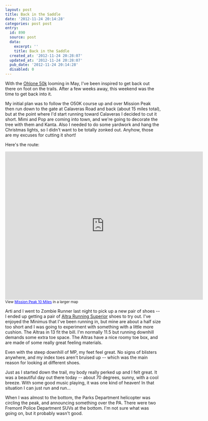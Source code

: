 ```yaml
---
layout: post
title: Back in the Saddle
date: '2012-11-24 20:14:28'
categories: post post
entry:
  id: 890
  source: post
  data:
    excerpt: ''
    title: Back in the Saddle
  created_at: '2012-11-24 20:28:07'
  updated_at: '2012-11-24 20:28:07'
  pub_date: '2012-11-24 20:14:28'
  disabled: 0
---
```

With the [Ohlone 50k](http://ohlone50k.com) looming in May, I've been inspired to get back out there on foot on the trails.  After a few weeks away, this weekend was the time to get back into it.

My initial plan was to follow the O50K course up and over Mission Peak then run down to the gate at Calaveras Road and back (about 15 miles total), but at the point where I'd start running toward Calaveras I decided to cut it short.  Mimi and Pop are coming into town, and we're going to decorate the tree with them and Kanta.  Also I needed to do some yardwork and hang the Christmas lights, so I didn't want to be totally zonked out.  Anyhow, those are my excuses for cutting it short!

Here's the route:
<iframe width="640" height="480" frameborder="0" scrolling="no" marginheight="0" marginwidth="0" src="https://maps.google.com/maps/ms?msa=0&amp;msid=204175310944031498999.0004cf434739fb2405362&amp;ie=UTF8&amp;t=f&amp;ll=37.509045,-121.893654&amp;spn=0.032681,0.054932&amp;z=14&amp;ecpose=37.48237593,-121.89365387,3296.71,0,44.973,0&amp;output=embed"></iframe><br /><small>View <a href="https://maps.google.com/maps/ms?msa=0&amp;msid=204175310944031498999.0004cf434739fb2405362&amp;ie=UTF8&amp;t=f&amp;ll=37.509045,-121.893654&amp;spn=0.032681,0.054932&amp;z=14&amp;ecpose=37.48237593,-121.89365387,3296.71,0,44.973,0&amp;source=embed" style="color:#0000FF;text-align:left">Mission Peak 10 Miles</a> in a larger map</small>

Arti and I went to Zombie Runner last night to pick up a new pair of shoes -- I ended up getting a pair of [Altra Running Superior](http://www.zombierunner.com/store/brands/altra_running/product4349.html) shoes to try out.  I've enjoyed the Minimus that I've been running in, but mine are about a half size too short and I was going to experiment with something with a little more cushion.  The Altras in 13 fit the bill.  I'm normally 11.5 but running downhill demands some extra toe space.  The Altras have a nice roomy toe box, and are made of some really great feeling materials.

Even with the steep downhill of MP, my feet feel great.  No signs of blisters anywhere, and my index toes aren't bruised up -- which was the main reason for looking at different shoes.

Just as I started down the trail, my body really perked up and I felt great.  It was a beautiful day out there today -- about 70 degrees, sunny, with a cool breeze.  With some good music playing, it was one kind of heaven!  In that situation I can just run and run...

When I was almost to the bottom, the Parks Department helicopter was circling the peak, and announcing something over the PA.  There were two Fremont Police Department SUVs at the bottom.  I'm not sure what was going on, but it probably wasn't good.
